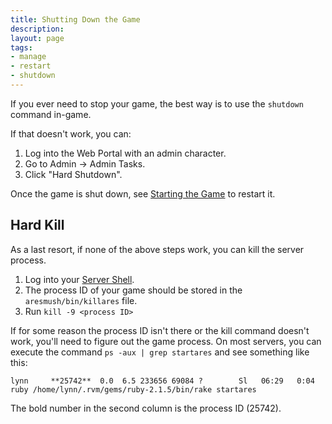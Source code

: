 ```yaml
---
title: Shutting Down the Game
description:
layout: page
tags: 
- manage
- restart
- shutdown
---
```


If you ever need to stop your game, the best way is to use the `shutdown` command in-game.

If that doesn't work, you can:

1. Log into the Web Portal with an admin character.
2. Go to Admin -> Admin Tasks.
3. Click "Hard Shutdown".

Once the game is shut down, see [Starting the Game](/tutorials/manage/start) to restart it.

## Hard Kill

As a last resort, if none of the above steps work, you can kill the server process.  

1. Log into your [Server Shell](/install-ares/server-shell).
2. The process ID of your game should be stored in the `aresmush/bin/killares` file.
3. Run `kill -9 <process ID>`

If for some reason the process ID isn't there or the kill command doesn't work, you'll need to figure out the game process.  On most servers, you can execute the command `ps -aux | grep startares` and see something like this:

    lynn     **25742**  0.0  6.5 233656 69084 ?        Sl   06:29   0:04 ruby /home/lynn/.rvm/gems/ruby-2.1.5/bin/rake startares

The bold number in the second column is the process ID (25742).